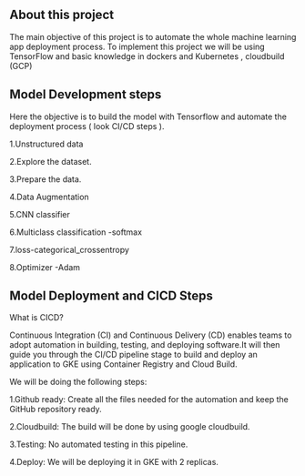 ## About this project
The main objective of this project is to automate the whole machine learning app deployment process. To implement this project we will be using TensorFlow and basic knowledge in dockers and Kubernetes , cloudbuild (GCP)

## Model Development steps
Here the objective is to build the model with Tensorflow and automate the deployment process ( look CI/CD steps ).

1.Unstructured data

2.Explore the dataset.

3.Prepare the data.

4.Data Augmentation 

5.CNN classifier

6.Multiclass classification -softmax

7.loss-categorical_crossentropy

8.Optimizer -Adam



## Model Deployment and CICD Steps

What is CICD?

Continuous Integration (CI) and Continuous Delivery (CD) enables teams to adopt automation in building, testing, and deploying software.It will then guide you through the CI/CD pipeline stage to build and deploy an application to GKE using Container Registry and Cloud Build.

We will be doing the following steps:

1.Github ready: Create all the files needed for the automation and keep the GitHub repository ready.

2.Cloudbuild: The build will be done by using google cloudbuild.

3.Testing: No automated testing in this pipeline.

4.Deploy: We will be deploying it in GKE with 2 replicas.
